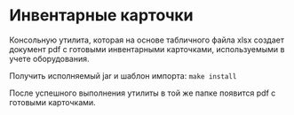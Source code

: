 # Инвентарные карточки

Консольную утилита, которая на основе табличного файла xlsx  создает документ pdf с готовыми инвентарными карточками, 
используемыми в учете оборудования.

Получить исполняемый jar и шаблон импорта: `make install`  

После успешного выполнения утилиты в той же папке появится pdf с готовыми карточками.

